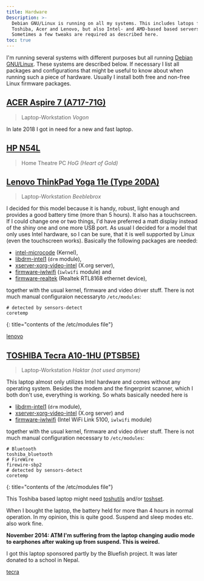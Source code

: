 ```yaml
---
title: Hardware
Description: >-
  Debian GNU/Linux is running on all my systems. This includes latops from
  Toshiba, Acer and Lenovo, but also Intel- and AMD-based based servers.
  Sometimes a few tweaks are required as described here.
toc: true
---
```


I'm running several systems with different purposes but all running [Debian
GNU/Linux][debian]. These systems are described below. If necessary I list all
packages and configurations that might be useful to know about when running
such a piece of hardware. Usually I install both free and non-free Linux
firmware packages.

[debian]: http://www.debian.org/

## [ACER Aspire 7 (A717-71G)][AcerAspire7]

> Laptop-Workstation _Vogon_

In late 2018 I got in need for a new and fast laptop.

[AcerAspire7]: https://www.acer.com/ac/de/DE/content/support-product/7297?b=1&pn=NX.GPFEG.007

## [HP N54L][HPN54L]

> Home Theatre PC _HoG (Heart of Gold)_

[HPN54L]: https://h20195.www2.hpe.com/v2/getpdf.aspx/c04111672.pdf?ver=28

## [Lenovo ThinkPad Yoga 11e (Type 20DA)][Lenovo11e]

> Laptop-Workstation _Beeblebrox_

I decided for this model because it is handy, robust, light enough and provides
a good battery time (more than 5 hours). It also has a touchscreen. If I could
change one or two things, I'd have preferred a matt display instead of the
shiny one and one more USB port. As usual I decided for a model that only uses Intel hardware, so I can be sure, that it is well supported by Linux (even the touchscreen works). Basically the following packages are needed:

* [intel-microcode][intel-microcode] (Kernel),
* [libdrm-intel1][libdrm-intel1] (`drm` module),
* [xserver-xorg-video-intel][xserver-xorg-video-intel] (X.org server),
* [firmware-iwlwifi][firmware-iwlwifi] (`iwlwifi` module) and
* [firmware-realtek][firmware-realtek] (Realtek RTL8168 ethernet device),

together with the usual kernel, firmware and video driver stuff. There is not
much manual configuraion necessaryto `/etc/modules`:

```
# detected by sensors-detect
coretemp
```
{: title="contents of the /etc/modules file"}

[Lenovo11e]: https://support.lenovo.com/de/en/solutions/pd100094 "Product description of the Lenovo ThinkPad Yoga 11e (Type 20DA)"
[intel-microcode]: https://packages.debian.org/intel-microcode
[libdrm-intel1]: https://packages.debian.org/libdrm-intel1
[xserver-xorg-video-intel]: https://packages.debian.org/xserver-xorg-video-intel
[firmware-iwlwifi]: https://packages.debian.org/firmware-iwlwifi
[firmware-realtek]: https://packages.debian.org/firmware-realtek

<a href="/tags/#lenovo" class="page__taxonomy-item" rel="tag">lenovo</a>

## [TOSHIBA Tecra A10-1HU (PTSB5E)][ToshibaTecraA10]

> Laptop-Workstation _Haktar (not used anymore)_

This laptop almost only utilizes Intel hardware and comes without any operating
system. Besides the modem and the fingerprint scanner, which I both don't use,
everything is working. So whats basically needed here is

* [libdrm-intel1][libdrm-intel1] (`drm` module),
* [xserver-xorg-video-intel][xserver-xorg-video-intel] (X.org server) and
* [firmware-iwlwifi][firmware-iwlwifi] (Intel WiFi Link 5100, `iwlwifi` module)

together with the usual kernel, firmware and video driver stuff. There is not
much manual configuration necessary to `/etc/modules`:

```
# Bluetooth
toshiba_bluetooth
# FireWire
firewire-sbp2
# detected by sensors-detect
coretemp
```
{: title="contents of the /etc/modules file"}

This Toshiba based laptop might need [toshutils][toshutils] and/or
[toshset][toshset].

When I bought the laptop, the battery held for more than 4 hours in normal
operation. In my opinion, this is quite good. Suspend and sleep modes etc. also
work fine.

**November 2014: ATM I'm suffering from the laptop changing audio mode to
earphones after waking up from suspend. This is weired.**

I got this laptop sponsored partly by the Bluefish project. It was later
donated to a school in Nepal.

<a href="/tags/#tecra" class="page__taxonomy-item" rel="tag">tecra</a>

[ToshibaTecraA10]: http://www.toshiba.de/discontinued-products/tecra-a10-1hu/
[libdrm-intel1]: https://packages.debian.org/libdrm-intel1
[xserver-xorg-video-intel]: https://packages.debian.org/xserver-xorg-video-intel
[firmware-iwlwifi]: https://packages.debian.org/firmware-iwlwifi
[toshutils]: https://packages.qa.debian.org/toshutils
[toshset]: https://packages.qa.debian.org/toshset


<!-- vim: set tw=79 ts=2 sw=2 ai si et: -->

